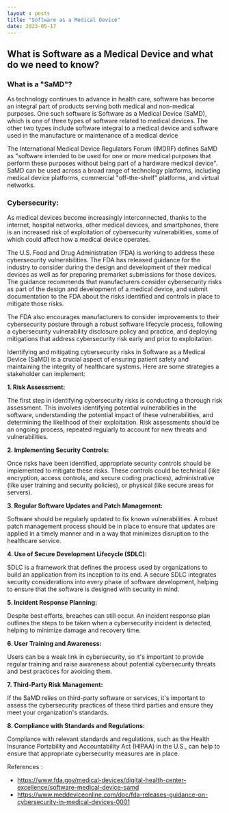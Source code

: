 ```yaml
---
layout : posts
title: "Software as a Medical Device"
date: 2023-05-17
---
```

## What is Software as a Medical Device and what do we need to know?

### What is a "SaMD"?

As technology continues to advance in health care, software has become an integral part of products serving both medical and non-medical purposes. One such software is Software as a Medical Device (SaMD), which is one of three types of software related to medical devices. The other two types include software integral to a medical device and software used in the manufacture or maintenance of a medical device

The International Medical Device Regulators Forum (IMDRF) defines SaMD as "software intended to be used for one or more medical purposes that perform these purposes without being part of a hardware medical device". SaMD can be used across a broad range of technology platforms, including medical device platforms, commercial "off-the-shelf" platforms, and virtual networks.

### Cybersecurity:
As medical devices become increasingly interconnected, thanks to the internet, hospital networks, other medical devices, and smartphones, there is an increased risk of exploitation of cybersecurity vulnerabilities, some of which could affect how a medical device operates.

The U.S. Food and Drug Administration (FDA) is working to address these cybersecurity vulnerabilities. The FDA has released guidance for the industry to consider during the design and development of their medical devices as well as for preparing premarket submissions for those devices. The guidance recommends that manufacturers consider cybersecurity risks as part of the design and development of a medical device, and submit documentation to the FDA about the risks identified and controls in place to mitigate those risks.

The FDA also encourages manufacturers to consider improvements to their cybersecurity posture through a robust software lifecycle process, following a cybersecurity vulnerability disclosure policy and practice, and deploying mitigations that address cybersecurity risk early and prior to exploitation.

Identifying and mitigating cybersecurity risks in Software as a Medical Device (SaMD) is a crucial aspect of ensuring patient safety and maintaining the integrity of healthcare systems. Here are some strategies a stakeholder can implement:

**1. Risk Assessment:**

The first step in identifying cybersecurity risks is conducting a thorough risk assessment. This involves identifying potential vulnerabilities in the software, understanding the potential impact of these vulnerabilities, and determining the likelihood of their exploitation. Risk assessments should be an ongoing process, repeated regularly to account for new threats and vulnerabilities.

**2. Implementing Security Controls:**

Once risks have been identified, appropriate security controls should be implemented to mitigate these risks. These controls could be technical (like encryption, access controls, and secure coding practices), administrative (like user training and security policies), or physical (like secure areas for servers).

**3. Regular Software Updates and Patch Management:**

Software should be regularly updated to fix known vulnerabilities. A robust patch management process should be in place to ensure that updates are applied in a timely manner and in a way that minimizes disruption to the healthcare service.

**4. Use of Secure Development Lifecycle (SDLC):**

SDLC is a framework that defines the process used by organizations to build an application from its inception to its end. A secure SDLC integrates security considerations into every phase of software development, helping to ensure that the software is designed with security in mind.

**5. Incident Response Planning:**

Despite best efforts, breaches can still occur. An incident response plan outlines the steps to be taken when a cybersecurity incident is detected, helping to minimize damage and recovery time.

**6. User Training and Awareness:**

Users can be a weak link in cybersecurity, so it's important to provide regular training and raise awareness about potential cybersecurity threats and best practices for avoiding them.

**7. Third-Party Risk Management:**

If the SaMD relies on third-party software or services, it's important to assess the cybersecurity practices of these third parties and ensure they meet your organization's standards.

**8. Compliance with Standards and Regulations:**

Compliance with relevant standards and regulations, such as the Health Insurance Portability and Accountability Act (HIPAA) in the U.S., can help to ensure that appropriate cybersecurity measures are in place.

References : 
- https://www.fda.gov/medical-devices/digital-health-center-excellence/software-medical-device-samd
- https://www.meddeviceonline.com/doc/fda-releases-guidance-on-cybersecurity-in-medical-devices-0001
